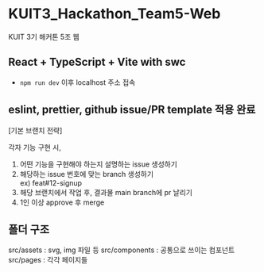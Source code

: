 # KUIT3_Hackathon_Team5-Web
KUIT 3기 해커톤 5조 웹

## React + TypeScript + Vite with swc
- `npm run dev` 이후 localhost 주소 접속


## eslint, prettier, github issue/PR template 적용 완료

[기본 브랜치 전략] 

각자 기능 구현 시,
1. 어떤 기능을 구현해야 하는지 설명하는 issue 생성하기  
2. 해당하는 issue 번호에 맞는 branch 생성하기  
  ex) feat#12-signup
3. 해당 브랜치에서 작업 후, 결과물 main branch에 pr 날리기  
4. 1인 이상 approve 후 merge


## 폴더 구조
src/assets : svg, img 파일 등
src/components : 공통으로 쓰이는 컴포넌트
src/pages : 각각 페이지들